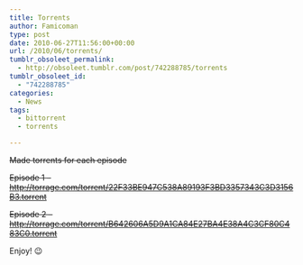 ```yaml
---
title: Torrents
author: Famicoman
type: post
date: 2010-06-27T11:56:00+00:00
url: /2010/06/torrents/
tumblr_obsoleet_permalink:
  - http://obsoleet.tumblr.com/post/742288785/torrents
tumblr_obsoleet_id:
  - "742288785"
categories:
  - News
tags:
  - bittorrent
  - torrents

---
```

~~Made torrents for each episode~~

~~Episode 1 &#8211; <http://torrage.com/torrent/22F33BE947C538A89193F3BD3357343C3D3156B3.torrent>~~

~~Episode 2 &#8211; <http://torrage.com/torrent/B642606A5D9A1CA84E27BA4E38A4C3CF80C483C0.torrent>~~

Enjoy! 😉